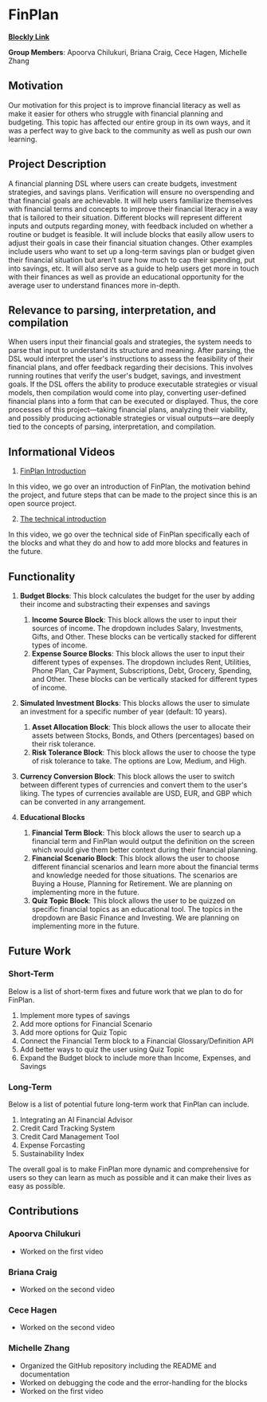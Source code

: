 # FinPlan

**[Blockly Link](https://michelleezhangg.github.io/FinPlan/src/)**

**Group Members**: Apoorva Chilukuri, Briana Craig, Cece Hagen, Michelle Zhang

## **Motivation**

Our motivation for this project is to improve financial literacy as well as make it easier for others who struggle with financial planning and budgeting. This topic has affected our entire group in its own ways, and it was a perfect way to give back to the community as well as push our own learning.

## **Project Description**

A financial planning DSL where users can create budgets, investment strategies, and savings plans. Verification will ensure no overspending and that financial goals are achievable. It will help users familiarize themselves with financial terms and concepts to improve their financial literacy in a way that is tailored to their situation. Different blocks will represent different inputs and outputs regarding money, with feedback included on whether a routine or budget is feasible. It will include blocks that easily allow users to adjust their goals in case their financial situation changes.  Other examples include users who want to set up a long-term savings plan or budget given their financial situation but aren’t sure how much to cap their spending, put into savings, etc. It will also serve as a guide to help users get more in touch with their finances as well as provide an educational opportunity for the average user to understand finances more in-depth.

## **Relevance to parsing, interpretation, and compilation**

When users input their financial goals and strategies, the system needs to parse that input to understand its structure and meaning. After parsing, the DSL would interpret the user's instructions to assess the feasibility of their financial plans, and offer feedback regarding their decisions. This involves running routines that verify the user's budget, savings, and investment goals. If the DSL offers the ability to produce executable strategies or visual models, then compilation would come into play, converting user-defined financial plans into a form that can be executed or displayed. Thus, the core processes of this project—taking financial plans, analyzing their viability, and possibly producing actionable strategies or visual outputs—are deeply tied to the concepts of parsing, interpretation, and compilation.

## **Informational Videos**

1. [FinPlan Introduction](https://youtu.be/Vc_oa7QE6V0)

In this video, we go over an introduction of FinPlan, the motivation behind the project, and future steps that can be made to the project since this is an open source project.

2. [The technical introduction](https://www.youtube.com/watch?v=LPewF0CQQJE)

In this video, we go over the technical side of FinPlan specifically each of the blocks and what they do and how to add more blocks and features in the future.

## **Functionality**

1. **Budget Blocks**: This block calculates the budget for the user by adding their income and substracting their expenses and savings

    1. **Income Source Block**: This block allows the user to input their sources of income. The dropdown includes Salary, Investments, Gifts, and Other. These blocks can be vertically stacked for different types of income.
    2. **Expense Source Blocks**: This block allows the user to input their different types of expenses. The dropdown includes Rent, Utilities, Phone Plan, Car Payment, Subscriptions, Debt, Grocery, Spending, and Other. These blocks can be vertically stacked for different types of income.

2. **Simulated Investment Blocks**: This blocks allows the user to simulate an investment for a specific number of year (default: 10 years).

    1. **Asset Allocation Block**: This block allows the user to allocate their assets between Stocks, Bonds, and Others (percentages) based on their risk tolerance.
    2. **Risk Tolerance Block**: This block allows the user to choose the type of risk tolerance to take. The options are Low, Medium, and High.

3. **Currency Conversion Block**: This block allows the user to switch between different types of currencies and convert them to the user's liking. The types of currencies available are USD, EUR, and GBP which can be converted in any arrangement.

4. **Educational Blocks**

    1. **Financial Term Block**: This block allows the user to search up a financial term and FinPlan would output the definition on the screen which would give them better context during their financial planning.
    2. **Financial Scenario Block**: This block allows the user to choose different financial scenarios and learn more about the financial terms and knowledge needed for those situations. The scenarios are Buying a House, Planning for Retirement. We are planning on implementing more in the future.
    3. **Quiz Topic Block**: This block allows the user to be quizzed on specific financial topics as an educational tool. The topics in the dropdown are Basic Finance and Investing. We are planning on implementing more in the future.

## **Future Work**

### **Short-Term**
Below is a list of short-term fixes and future work that we plan to do for FinPlan.

1. Implement more types of savings
2. Add more options for Financial Scenario
3. Add more options for Quiz Topic
4. Connect the Financial Term block to a Financial Glossary/Definition API
5. Add better ways to quiz the user using Quiz Topic
6. Expand the Budget block to include more than Income, Expenses, and Savings

### **Long-Term**
Below is a list of potential future long-term work that FinPlan can include.

1. Integrating an AI Financial Advisor
2. Credit Card Tracking System
3. Credit Card Management Tool
4. Expense Forcasting
5. Sustainability Index

The overall goal is to make FinPlan more dynamic and comprehensive for users so they can learn as much as possible and it can make their lives as easy as possible.

## **Contributions**

### **Apoorva Chilukuri**
- Worked on the first video

### **Briana Craig**
- Worked on the second video

### **Cece Hagen**
- Worked on the second video

### **Michelle Zhang**
- Organized the GitHub repository including the README and documentation
- Worked on debugging the code and the error-handling for the blocks
- Worked on the first video